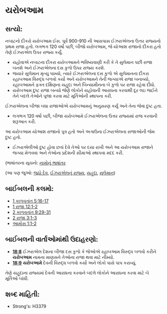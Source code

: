 # યરોબઆમ 

## સત્યો: 

નબાટનો દીકરો યરોબઆમ ઈસ. પૂર્વે  900-910 ની આસપાસ ઈઝરાએલના ઉત્તર રાજ્યનો પ્રથમ રાજા હતો.
લગભગ 120 વર્ષો પછી, બીજો યરોબઆમ, જે યોઆશ રાજાનો દીકરા હતો તેણે ઈઝરાએલ ઉપર રાજ્ય કર્યું.

* યહોવાએ નબાટના દીકરા યરોબઆમને ભવિષ્યવાણી કરી કે તે સુલેમાન પછી રાજા બનશે અને ઈઝરાએલના દસ કુળો ઉપર રાજ્ય કરશે.
* જયારે સુલેમાન મૃત્યુ પામ્યો, ત્યારે ઈઝરાએલના દસ કુળો એ સુલેમાનના દીકરા રહાબઆમ વિરુદ્ધ બળવો કર્યો અને યરોબઆમને તેની જગ્યાએ રાજા બનાવ્યો, રહાબઆમને ફક્ત દક્ષિણના યહૂદા અને બિન્યામીનના બે કુળો પર રાજા રહેવા દીધો.
* યરોબઆમ દુષ્ટ રાજા બન્યો જેણે લોકોને યહોવાની આરાધના કરવાથી દૂર લઇ જઈને તેને બદલે તેઓને પૂજા કરવા માટે મૂર્તિઓની સ્થાપના કરી.

ઈઝરાએલના બીજા બધા રાજાઓએ યરોબઆમનું અનુસરણ કર્યું અને તેના જેવા દુષ્ટ હતા.

* લગભગ 120 વર્ષો પછી, બીજા યરોબઆમે ઈઝરાએલના ઉત્તર રાજ્યમાં રાજ કરવાની શરૂઆત કરી.

આ યરોબઆમ યોઆશ રાજાનો પુત્ર હતો અને અગાઉના ઈઝરાએલના રાજાઓની જેમ દુષ્ટ હતો.

* ઈઝરાએલીઓ દુષ્ટ હોવા છતાં દેવે તેઓ પર દયા રાખી અને આ યરોબઆમ રાજાને જગ્યા મેળવવા અને તેઓના પ્રદેશની સીમાઓ સ્થાપવા મદદ કરી.

(ભાષાંતરના સૂચનો: [નામોનું ભાષાંતર](rc://gu/ta/man/translate/translate-names)

(આ પણ જુઓ: [જૂઠો દેવ](../kt/falsegod.md), [ઈઝરાએલનું રાજ્ય](../names/kingdomofisrael.md), [યહૂદા](../names/kingdomofjudah.md), [સુલેમાન](../names/solomon.md))

## બાઈબલની કલમો: 

* [1 કાળવૃતાંત 5:16-17](rc://gu/tn/help/1ch/05/16)
* [1 રાજા 12:1-2](rc://gu/tn/help/1ki/12/01)
* [2 કાળવૃતાંત 9:29-31](rc://gu/tn/help/2ch/09/29)
* [2 રાજા 3:1-3](rc://gu/tn/help/2ki/03/01)
* [આમોસ 1:1-2](rc://gu/tn/help/amo/01/01)

## બાઈબલની વાર્તાઓમાંથી ઉદાહરણો: 

* __[18:8](rc://gu/tn/help/obs/18/08)__ ઈઝરાએલ દેશના બીજા દસ કુળો કે જેઓએ રહાબઆમ વિરુદ્ધ બળવો કરીને __યરોબઆમ__ નામના માણસને તેઓના રાજા થવા માટે નીમ્યો.
* __[18:9](rc://gu/tn/help/obs/18/09)__ __યરોબઆમે__ દેવની વિરુદ્ધ બળવો કર્યો અને લોકો પાસે પાપ કરાવ્યું.

તેણે યહૂદાના રાજ્યમાં દેવની આરાધના કરવાને બદલે લોકોને આરાધના કરવા માટે બે મૂર્તિઓ બાંધી.

## શબ્દ માહિતી: 

* Strong's: H3379

